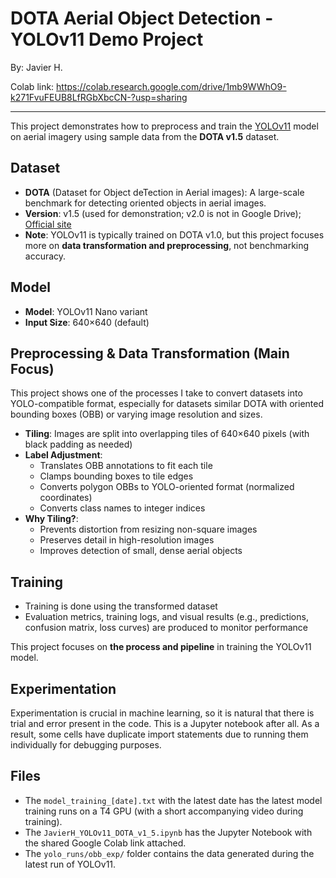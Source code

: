 # DOTA Aerial Object Detection - YOLOv11 Demo Project
By: Javier H.

Colab link: https://colab.research.google.com/drive/1mb9WWhO9-k271FvuFEUB8LfRGbXbcCN-?usp=sharing

---

This project demonstrates how to preprocess and train the [YOLOv11](https://docs.ultralytics.com/models/yolo11/) model on aerial imagery using sample data from the **DOTA v1.5** dataset.

## Dataset

- **DOTA** (Dataset for Object deTection in Aerial images): A large-scale benchmark for detecting oriented objects in aerial images.
- **Version**: v1.5 (used for demonstration; v2.0 is not in Google Drive); [Official site](https://captain-whu.github.io/DOTA/dataset.html)
- **Note**: YOLOv11 is typically trained on DOTA v1.0, but this project focuses more on **data transformation and preprocessing**, not benchmarking accuracy.

## Model

- **Model**: YOLOv11 Nano variant
- **Input Size**: 640×640 (default)

## Preprocessing & Data Transformation (Main Focus)

This project shows one of the processes I take to convert datasets into YOLO-compatible format, especially for datasets similar DOTA with oriented bounding boxes (OBB) or varying image resolution and sizes.

- **Tiling**: Images are split into overlapping tiles of 640×640 pixels (with black padding as needed)
- **Label Adjustment**:
  - Translates OBB annotations to fit each tile
  - Clamps bounding boxes to tile edges
  - Converts polygon OBBs to YOLO-oriented format (normalized coordinates)
  - Converts class names to integer indices
- **Why Tiling?**:
  - Prevents distortion from resizing non-square images
  - Preserves detail in high-resolution images
  - Improves detection of small, dense aerial objects

## Training

- Training is done using the transformed dataset
- Evaluation metrics, training logs, and visual results (e.g., predictions, confusion matrix, loss curves) are produced to monitor performance

This project focuses on **the process and pipeline** in training the YOLOv11 model.

## Experimentation

Experimentation is crucial in machine learning, so it is natural that there is trial and error present in the code. This is a Jupyter notebook after all. As a result, some cells have duplicate import statements due to running them individually for debugging purposes.

## Files

- The `model_training_[date].txt` with the latest date has the latest model training runs on a T4 GPU (with a short accompanying video during training).
- The `JavierH_YOLOv11_DOTA_v1_5.ipynb` has the Jupyter Notebook with the shared Google Colab link attached.
- The `yolo_runs/obb_exp/` folder contains the data generated during the latest run of YOLOv11.